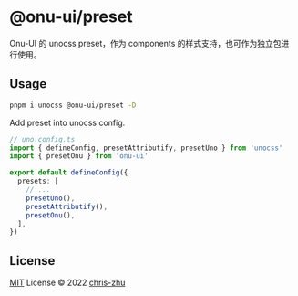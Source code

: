 # @onu-ui/preset
Onu-UI 的 unocss preset，作为 components 的样式支持，也可作为独立包进行使用。

## Usage

```bash
pnpm i unocss @onu-ui/preset -D
```
Add preset into unocss config.
```ts
// uno.config.ts
import { defineConfig, presetAttributify, presetUno } from 'unocss'
import { presetOnu } from 'onu-ui'

export default defineConfig({
  presets: [
    // ...
    presetUno(),
    presetAttributify(),
    presetOnu(),
  ],
})
```

## License

[MIT](../../LICENSE) License © 2022 [chris-zhu](https://github.com/chris-zhu)
